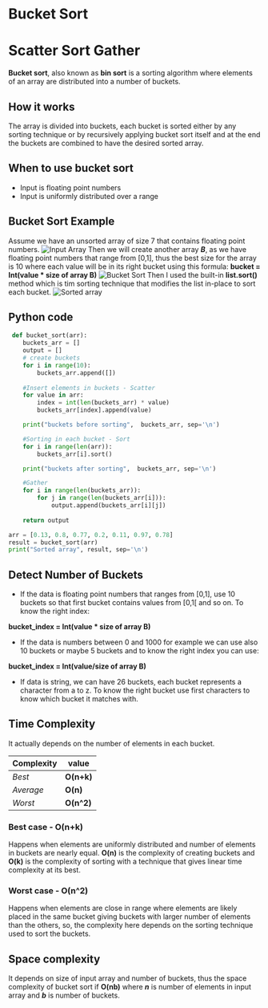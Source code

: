 # Bucket Sort

# Scatter  Sort  Gather 
**Bucket sort**, also known as **bin sort** is a sorting algorithm where elements of an array are distributed into a number of buckets. 
## How it works 
The array is divided into buckets, each bucket is sorted either by any sorting technique or by recursively applying bucket sort itself and at the end the buckets are combined to have the desired sorted array.
## When to use bucket sort
* Input is floating point numbers
* Input is uniformly distributed over a range 

## Bucket Sort Example
Assume we have an unsorted array of size 7 that contains floating point numbers.
![Input Array](https://dev-to-uploads.s3.amazonaws.com/uploads/articles/4fsjt8m0hsrw3trtqjyh.png)
Then we will create another array ***B***, as we have floating point numbers that range from [0,1], thus the best size for the array is 10 where each value will be in its right bucket using this formula: 
**bucket = Int(value * size of array B)**
![Bucket Sort](https://dev-to-uploads.s3.amazonaws.com/uploads/articles/g6selfwhgm33r486364c.png)
Then I used the built-in **list.sort()** method which is tim sorting technique that modifies the list in-place to sort each bucket. 
![Sorted array](https://dev-to-uploads.s3.amazonaws.com/uploads/articles/y82mx831gb3yrj6ebqsz.png)
## Python code
```python
 def bucket_sort(arr): 
    buckets_arr = []
    output = []
    # create buckets 
    for i in range(10): 
        buckets_arr.append([])
    
    #Insert elements in buckets - Scatter
    for value in arr: 
        index = int(len(buckets_arr) * value)
        buckets_arr[index].append(value)

    print("buckets before sorting",  buckets_arr, sep='\n')

    #Sorting in each bucket - Sort
    for i in range(len(arr)):
        buckets_arr[i].sort()

    print("buckets after sorting",  buckets_arr, sep='\n')

    #Gather 
    for i in range(len(buckets_arr)):
        for j in range(len(buckets_arr[i])):
            output.append(buckets_arr[i][j])
    
    return output 

arr = [0.13, 0.8, 0.77, 0.2, 0.11, 0.97, 0.78]
result = bucket_sort(arr)
print("Sorted array", result, sep='\n')
```
## Detect Number of Buckets 
* If the data is floating point numbers that ranges from [0,1], use 10 buckets so that first bucket contains values from [0,1[ and so on. To know the right index: 

**bucket_index = Int(value * size of array B)**
* If the data is numbers between 0 and 1000 for example we can use also 10 buckets or maybe 5 buckets and to know the right index you can use: 

**bucket_index = Int(value/size of array B)**
* If data is string, we can have 26 buckets, each bucket represents a character from a to z. To know the right bucket use first characters to know which bucket it matches with. 

## Time Complexity  

It actually depends on the number of elements in each bucket. 

Complexity | value
--- | ---
*Best* | **O(n+k)**
*Average* | **O(n)**
*Worst* | **O(n^2)**

### Best case - O(n+k) 

Happens when elements are uniformly distributed and number of elements in buckets are nearly equal. 
**O(n)** is the complexity of creating buckets and **O(k)** is the complexity of sorting with a technique that gives linear time complexity at its best. 
 
### Worst case - O(n^2) 

Happens when elements are close in range where elements are likely placed in the same bucket giving buckets with larger number of elements than the others, so, the complexity here depends on the sorting technique used to sort the buckets.

## Space complexity
It depends on size of input array and number of buckets, thus the space complexity of bucket sort if **O(nb)** where ***n*** is number of elements in input array and ***b*** is number of buckets. 

